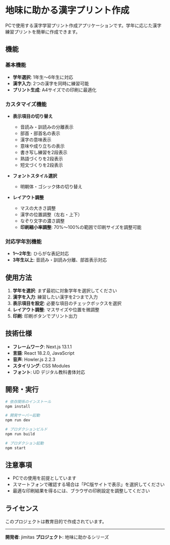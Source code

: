 # 地味に助かる漢字プリント作成

PCで使用する漢字学習プリント作成アプリケーションです。学年に応じた漢字練習プリントを簡単に作成できます。

## 機能

### 基本機能
- **学年選択**: 1年生〜6年生に対応
- **漢字入力**: 2つの漢字を同時に練習可能
- **プリント生成**: A4サイズでの印刷に最適化

### カスタマイズ機能
- **表示項目の切り替え**
  - 音読み・訓読みの分離表示
  - 部首・部首名の表示
  - 漢字の意味表示
  - 意味や成り立ちの表示
  - 書き写し練習を2段表示
  - 熟語づくりを2段表示
  - 短文づくりを2段表示

- **フォントスタイル選択**
  - 明朝体・ゴシック体の切り替え

- **レイアウト調整**
  - マスの大きさ調整
  - 漢字の位置調整（左右・上下）
  - なぞり文字の濃さ調整
  - **印刷縮小率調整**: 70%〜100%の範囲で印刷サイズを調整可能

### 対応学年別機能
- **1〜2年生**: ひらがな表記対応
- **3年生以上**: 音読み・訓読み分離、部首表示対応

## 使用方法

1. **学年を選択**: まず最初に対象学年を選択してください
2. **漢字を入力**: 練習したい漢字を2つまで入力
3. **表示項目を設定**: 必要な項目のチェックボックスを選択
4. **レイアウト調整**: マスサイズや位置を微調整
5. **印刷**: 印刷ボタンでプリント出力

## 技術仕様

- **フレームワーク**: Next.js 13.1.1
- **言語**: React 18.2.0, JavaScript
- **音声**: Howler.js 2.2.3
- **スタイリング**: CSS Modules
- **フォント**: UD デジタル教科書体対応

## 開発・実行

```bash
# 依存関係のインストール
npm install

# 開発サーバー起動
npm run dev

# プロダクションビルド
npm run build

# プロダクション起動
npm start
```

## 注意事項

- PCでの使用を前提としています
- スマートフォンで確認する場合は「PC版サイトで表示」を選択してください
- 最適な印刷結果を得るには、ブラウザの印刷設定を調整してください

## ライセンス

このプロジェクトは教育目的で作成されています。

---

**開発者**: jimitas
**プロジェクト**: 地味に助かるシリーズ
